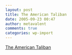 ```yaml
---
layout: post
title: The American Taliban
date: 2005-09-23 00:47
author: metavalent
comments: true
categories: wp-import
---
```

<a href="http://www.reandev.com/taliban/">The American Taliban</a>

